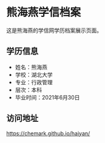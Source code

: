 # 熊海燕学信档案

这是熊海燕的学信网学历档案展示页面。

## 学历信息
- 姓名：熊海燕
- 学校：湖北大学
- 专业：行政管理
- 层次：本科
- 毕业时间：2021年6月30日

## 访问地址
https://chemark.github.io/haiyan/
